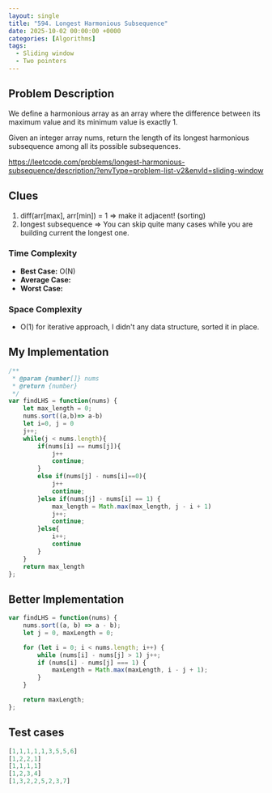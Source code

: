 ```yaml
---
layout: single
title: "594. Longest Harmonious Subsequence"
date: 2025-10-02 00:00:00 +0000
categories: [Algorithms]
tags:
  - Sliding window
  - Two pointers
---
```


## Problem Description



We define a harmonious array as an array where the difference between its maximum value and its minimum value is exactly 1.

Given an integer array nums, return the length of its longest harmonious subsequence among all its possible subsequences.  

https://leetcode.com/problems/longest-harmonious-subsequence/description/?envType=problem-list-v2&envId=sliding-window

## Clues

1. diff(arr[max], arr[min]) = 1 => make it adjacent! (sorting)
2. longest subsequence => You can skip quite many cases while you are building current the longest one.


### Time Complexity
- **Best Case:** O(N)
- **Average Case:** 
- **Worst Case:** 

### Space Complexity
- O(1) for iterative approach, I didn't any data structure, sorted it in place.

## My Implementation

```javascript
/**
 * @param {number[]} nums
 * @return {number}
 */
var findLHS = function(nums) {
    let max_length = 0;
    nums.sort((a,b)=> a-b)
    let i=0, j = 0
    j++;
    while(j < nums.length){
        if(nums[i] == nums[j]){
            j++
            continue;
        }
        else if(nums[j] - nums[i]==0){
            j++
            continue;
        }else if(nums[j] - nums[i] == 1) {
            max_length = Math.max(max_length, j - i + 1)
            j++;
            continue;
        }else{
            i++;
            continue
        }
    }
    return max_length
};
```

## Better Implementation
```javascript
var findLHS = function(nums) {
    nums.sort((a, b) => a - b);
    let j = 0, maxLength = 0;

    for (let i = 0; i < nums.length; i++) {
        while (nums[i] - nums[j] > 1) j++;
        if (nums[i] - nums[j] === 1) {
            maxLength = Math.max(maxLength, i - j + 1);
        }
    }

    return maxLength;
};
```

## Test cases
```javascript
[1,1,1,1,1,3,5,5,6]
[1,2,2,1]
[1,1,1,1]
[1,2,3,4]
[1,3,2,2,5,2,3,7]
```
